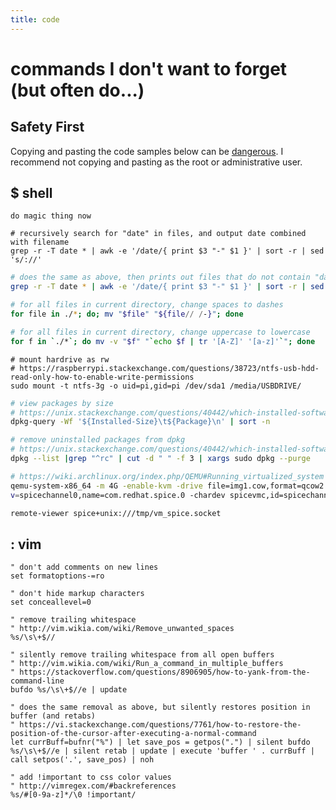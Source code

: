 ```yaml
---
title: code
---
```


# commands I don't want to forget (but often do...)

<div class="safety">
    <h2>Safety First</h2>
    <p>Copying and pasting the code samples below can be <a href="https://thejh.net/misc/website-terminal-copy-paste">dangerous</a>. I recommend not copying and pasting as the root or administrative user.</p>
</div>

## $ shell

```shell
do magic thing now
```

```shell
# recursively search for "date" in files, and output date combined with filename
grep -r -T date * | awk -e '/date/{ print $3 "-" $1 }' | sort -r | sed 's/://'
```

```sh
# does the same as above, then prints out files that do not contain "date"
grep -r -T date * | awk -e '/date/{ print $3 "-" $1 }' | sort -r | sed 's/://'; echo;  grep -L -r -T date *
```

```sh
# for all files in current directory, change spaces to dashes
for file in ./*; do; mv "$file" "${file// /-}"; done
```

```sh
# for all files in current directory, change uppercase to lowercase
for f in `./*`; do mv -v "$f" "`echo $f | tr '[A-Z]' '[a-z]'`"; done
```

```shell
# mount hardrive as rw
# https://raspberrypi.stackexchange.com/questions/38723/ntfs-usb-hdd-read-only-how-to-enable-write-permissions
sudo mount -t ntfs-3g -o uid=pi,gid=pi /dev/sda1 /media/USBDRIVE/
```

```sh
# view packages by size
# https://unix.stackexchange.com/questions/40442/which-installed-software-packages-use-the-most-disk-space-on-debian
dpkg-query -Wf '${Installed-Size}\t${Package}\n' | sort -n
```

```sh
# remove uninstalled packages from dpkg
# https://unix.stackexchange.com/questions/40442/which-installed-software-packages-use-the-most-disk-space-on-debian
dpkg --list |grep "^rc" | cut -d " " -f 3 | xargs sudo dpkg --purge
```

```sh
# https://wiki.archlinux.org/index.php/QEMU#Running_virtualized_system
qemu-system-x86_64 -m 4G -enable-kvm -drive file=img1.cow,format=qcow2 -vga qxl -device virtio-serial-pci -device virtserialport[0/125]
v=spicechannel0,name=com.redhat.spice.0 -chardev spicevmc,id=spicechannel0,name=vdagent -spice unix,addr=/tmp/vm_spice.socket,disable-ticketing

remote-viewer spice+unix:///tmp/vm_spice.socket
```

## : vim

```vim
" don't add comments on new lines
set formatoptions-=ro

" don't hide markup characters
set conceallevel=0
```

```vim
" remove trailing whitespace
" http://vim.wikia.com/wiki/Remove_unwanted_spaces
%s/\s\+$//
```

```vim
" silently remove trailing whitespace from all open buffers
" http://vim.wikia.com/wiki/Run_a_command_in_multiple_buffers
" https://stackoverflow.com/questions/8906905/how-to-yank-from-the-command-line
bufdo %s/\s\+$//e | update
```

```vim
" does the same removal as above, but silently restores position in buffer (and retabs)
" https://vi.stackexchange.com/questions/7761/how-to-restore-the-position-of-the-cursor-after-executing-a-normal-command
let currBuff=bufnr("%") | let save_pos = getpos(".") | silent bufdo %s/\s\+$//e | silent retab | update | execute 'buffer ' . currBuff | call setpos('.', save_pos) | noh
```

```vim
" add !important to css color values
" http://vimregex.com/#backreferences
%s/#[0-9a-z]*/\0 !important/
```

